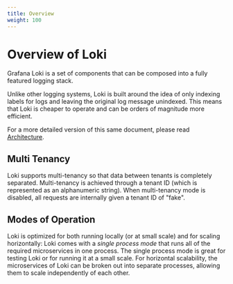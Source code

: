 ```yaml
---
title: Overview
weight: 100
---
```

# Overview of Loki

Grafana Loki is a set of components that can be composed into a fully featured
logging stack.

Unlike other logging systems, Loki is built around the idea of only indexing
labels for logs and leaving the original log message unindexed. This means
that Loki is cheaper to operate and can be orders of magnitude more efficient.

For a more detailed version of this same document, please read
[Architecture](../architecture/).

## Multi Tenancy

Loki supports multi-tenancy so that data between tenants is completely
separated. Multi-tenancy is achieved through a tenant ID (which is represented
as an alphanumeric string). When multi-tenancy mode is disabled, all requests
are internally given a tenant ID of "fake".

## Modes of Operation

Loki is optimized for both running locally (or at small scale) and for scaling
horizontally: Loki comes with a _single process mode_ that runs all of the required
microservices in one process. The single process mode is great for testing Loki
or for running it at a small scale. For horizontal scalability, the
microservices of Loki can be broken out into separate processes, allowing them
to scale independently of each other.

